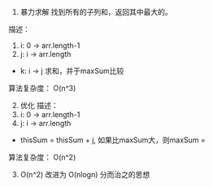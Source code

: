 1. 暴力求解
找到所有的子列和，返回其中最大的。

描述：
1. i: 0 -> arr.length-1
2. j: i -> arr.length
  - k: i -> j 求和，并于maxSum比较

算法复杂度： O(n^3)

2. 优化
描述：
1. i: 0 -> arr.length-1
2. j: i -> arr.length
  - thisSum = thisSum + j, 如果比maxSum大，则maxSum = 

算法复杂度： O(n^2)

3. O(n^2) 改进为 O(nlogn)
分而治之的思想